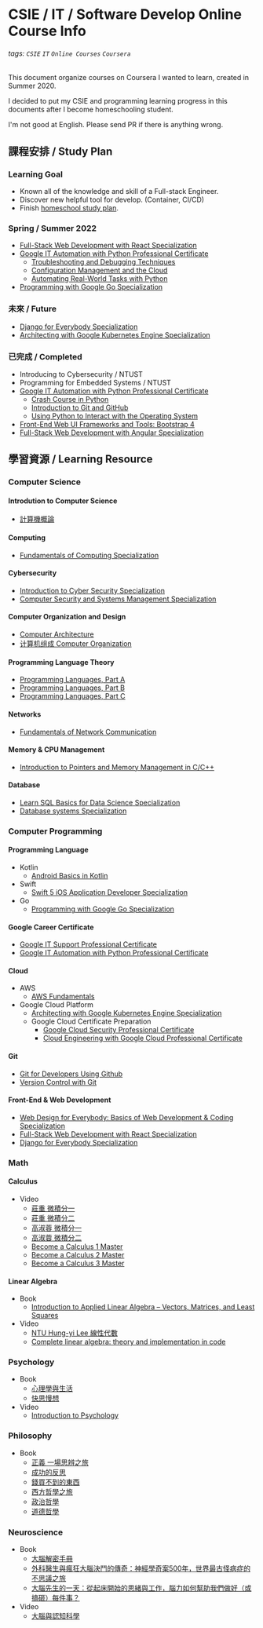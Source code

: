 
# CSIE / IT / Software Develop Online Course Info

###### tags: `CSIE` `IT` `Online Courses` `Coursera`

This document organize courses on Coursera I wanted to learn, created in Summer 2020.

I decided to put my CSIE and programming learning progress in this documents after I become homeschooling student.

I'm not good at English. Please send PR if there is anything wrong.

## 課程安排 / Study Plan

### Learning Goal

- Known all of the knowledge and skill of a Full-stack Engineer.
- Discover new helpful tool for develop. (Container, CI/CD)
- Finish [homeschool study plan](https://1drv.ms/b/s!AvzPB9-7mc8hgRw2NEL2Yz5gr9Vy?e=pfr0LA).

### Spring / Summer 2022

- [Full-Stack Web Development with React Specialization](https://www.coursera.org/specializations/full-stack-react)
- [Google IT Automation with Python Professional Certificate](https://www.coursera.org/professional-certificates/google-it-automation)
  - [Troubleshooting and Debugging Techniques](https://www.coursera.org/learn/troubleshooting-debugging-techniques?specialization=google-it-automation#syllabus)
  - [Configuration Management and the Cloud](https://www.coursera.org/learn/configuration-management-cloud?specialization=google-it-automation#syllabus)
  - [Automating Real-World Tasks with Python](https://www.coursera.org/learn/automating-real-world-tasks-python?specialization=google-it-automation#syllabus)
- [Programming with Google Go Specialization](https://www.coursera.org/specializations/google-golang)

### 未來 / Future

- [Django for Everybody Specialization
](https://www.coursera.org/specializations/django)
- [Architecting with Google Kubernetes Engine Specialization](https://www.coursera.org/specializations/architecting-google-kubernetes-engine)

### 已完成 / Completed

- Introducing to Cybersecurity / NTUST
- Programming for Embedded Systems / NTUST
- [Google IT Automation with Python Professional Certificate](https://www.coursera.org/professional-certificates/google-it-automation)
  - [Crash Course in Python](https://coursera.org/share/9b4c6d67d65a26aade5e18f8f7b63741)
  - [Introduction to Git and GitHub](https://coursera.org/share/adf2a12fb54a49ea25a2293a693e5730)
  - [Using Python to Interact with the Operating System](https://coursera.org/share/f93911f3841d78deb7fc5354274bd518)
- [Front-End Web UI Frameworks and Tools: Bootstrap 4](https://coursera.org/share/b257aa81e97dc79b57da2fefe65216d2)
- [Full-Stack Web Development with Angular Specialization](https://www.coursera.org/specializations/full-stack-mobile-app-development?)

## 學習資源 / Learning Resource

### Computer Science

#### Introdution to Computer Science

- [計算機概論](http://ocw.aca.ntu.edu.tw/ntu-ocw/ocw/cou/101S210)

#### Computing

- [Fundamentals of Computing Specialization](https://www.coursera.org/specializations/computer-fundamentals#instructors)

#### Cybersecurity

- [Introduction to Cyber Security Specialization](https://www.coursera.org/specializations/intro-cyber-security?)
- [Computer Security and Systems Management Specialization](https://www.coursera.org/specializations/computer-security-systems-management)

#### Computer Organization and Design

- [Computer Architecture](https://www.coursera.org/learn/comparch)
- [计算机组成 Computer Organization](https://www.coursera.org/learn/jisuanji-zucheng)

#### Programming Language Theory

- [Programming Languages, Part A](https://www.coursera.org/learn/programming-languages)
- [Programming Languages, Part B](https://www.coursera.org/learn/programming-languages-part-b)
- [Programming Languages, Part C](https://www.coursera.org/learn/programming-languages-part-c)

#### Networks

- [Fundamentals of Network Communication](https://www.coursera.org/learn/fundamentals-network-communications)

#### Memory & CPU Management

- [Introduction to Pointers and Memory Management in C/C++](https://www.coursera.org/projects/introduction-to-pointers-and-memory-in-c-and-cpp)

#### Database

- [Learn SQL Basics for Data Science Specialization](https://www.coursera.org/specializations/learn-sql-basics-data-science)
- [Database systems Specialization](https://www.coursera.org/specializations/database-systems)

### Computer Programming

#### Programming Language

- Kotlin
  - [Android Basics in Kotlin](https://developer.android.com/courses/android-basics-kotlin/course?utm_source=gDigital&utm_medium=website&utm_campaign=gwgsite-gDigitial-ownedemail-marchannouncement-)
- Swift
  - [Swift 5 iOS Application Developer Specialization](https://www.coursera.org/specializations/swift-5-ios-app-developer)
- Go
  - [Programming with Google Go Specialization](https://www.coursera.org/specializations/google-golang)

#### Google Career Certificate

- [Google IT Support Professional Certificate](https://www.coursera.org/professional-certificates/google-it-support)
- [Google IT Automation with Python Professional Certificate](https://www.coursera.org/professional-certificates/google-it-automation)

#### Cloud

- AWS
  - [AWS Fundamentals](https://www.coursera.org/specializations/aws-fundamentals?)
- Google Cloud Platform
  - [Architecting with Google Kubernetes Engine Specialization](https://www.coursera.org/specializations/architecting-google-kubernetes-engine)
  - Google Cloud Certificate Preparation
    - [Google Cloud Security Professional Certificate](https://www.coursera.org/professional-certificates/google-cloud-security)
    - [Cloud Engineering with Google Cloud Professional Certificate](https://www.coursera.org/professional-certificates/cloud-engineering-gcp)
  
#### Git

- [Git for Developers Using Github](https://www.coursera.org/projects/git-for-developers-using-github)
- [Version Control with Git](https://www.coursera.org/learn/version-control-with-git)

#### Front-End & Web Development

- [Web Design for Everybody: Basics of Web Development & Coding Specialization](https://www.coursera.org/specializations/web-design)
- [Full-Stack Web Development with React Specialization](https://www.coursera.org/specializations/full-stack-react)
- [Django for Everybody Specialization
](https://www.coursera.org/specializations/django)

### Math

#### Calculus

- Video
  - [莊重 微積分一](https://www.youtube.com/playlist?list=PLj6E8qlqmkFtwDlDoBnbyhCfAa7JL52OG)
  - [莊重 微積分二](https://www.youtube.com/playlist?list=PLj6E8qlqmkFv-kcqx88N4wUk4oLU3fSOk)
  - [高淑蓉 微積分一](https://www.youtube.com/playlist?list=PLS0SUwlYe8czw04JGine76IzoHc1MM8bO)
  - [高淑蓉 微積分二](https://www.youtube.com/playlist?list=PLS0SUwlYe8cycqv8Ma6c3K3QhkX9s8-De)
  - [Become a Calculus 1 Master](https://www.udemy.com/course/calculus1/)
  - [Become a Calculus 2 Master](https://www.udemy.com/course/calculus-2/)
  - [Become a Calculus 3 Master](https://www.udemy.com/course/calculus-3/)

#### Linear Algebra

- Book
  - [Introduction to Applied Linear Algebra – Vectors, Matrices, and Least Squares](http://vmls-book.stanford.edu/)
- Video
  - [NTU Hung-yi Lee 線性代數](https://www.youtube.com/playlist?list=PLJV_el3uVTsNmr39gwbyV-0KjULUsN7fW)
  - [Complete linear algebra: theory and implementation in code](https://www.udemy.com/course/linear-algebra-theory-and-implementation/)

### Psychology

- Book
  - [心理學與生活](https://www.books.com.tw/products/0010630959)
  - [快思慢想](https://www.books.com.tw/products/0010780181)
- Video
  - [Introduction to Psychology](https://www.coursera.org/learn/introduction-psychology)

### Philosophy

- Book
  - [正義 一場思辨之旅](https://www.books.com.tw/products/0010497671)
  - [成功的反思](https://www.books.com.tw/products/0010881907?sloc=main)
  - [錢買不到的東西](https://www.books.com.tw/products/0010867773?sloc=main)
  - [西方哲學之旅](https://www.books.com.tw/products/0010856672?sloc=main)
  - [政治哲學](https://www.sanmin.com.tw/Product/index/007274081)
  - [道德哲學](https://www.books.com.tw/products/CN11653868)

### Neuroscience

- Book
  - [大腦解密手冊](https://www.books.com.tw/products/0010738920?loc=P_asv_001)
  - [外科醫生與瘋狂大腦決鬥的傳奇：神經學奇案500年，世界最古怪病症的不思議之旅](https://www.books.com.tw/products/0010793216)
  - [大腦先生的一天：從起床開始的思緒與工作，腦力如何幫助我們做好（或搞砸）每件事？](https://www.books.com.tw/products/0010749712?loc=P_038_004)
- Video
  - [大腦與認知科學](https://www.youtube.com/playlist?list=PLj6E8qlqmkFvVm2ygVpkUJRYA4b1zNFq7)
